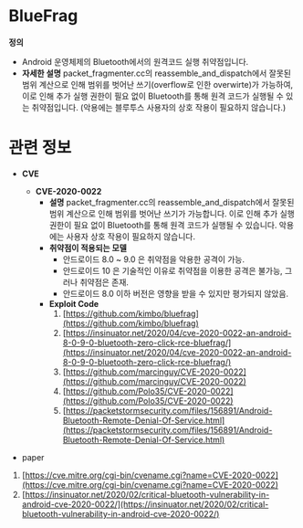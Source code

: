 # BlueFrag

**정의**

- Android 운영체제의 Bluetooth에서의 원격코드 실행 취약점입니다.
- **자세한 설명**
packet_fragmenter.cc의 reassemble_and_dispatch에서 잘못된 범위 계산으로 인해 범위를 벗어난 쓰기(overflow로 인한 overwirte)가 가능하여, 이로 인해 추가 실행 권한이 필요 없이 Bluetooth를 통해 원격 코드가 실행될 수 있는 취약점입니다. (악용에는 블루투스 사용자의 상호 작용이 필요하지 않습니다.)

# 관련 정보

- **CVE**
    - **CVE-2020-0022**
        - **설명**
        packet_fragmenter.cc의 reassemble_and_dispatch에서 잘못된 범위 계산으로 인해 범위를 벗어난 쓰기가 가능합니다. 이로 인해 추가 실행 권한이 필요 없이 Bluetooth를 통해 원격 코드가 실행될 수 있습니다. 악용에는 사용자 상호 작용이 필요하지 않습니다.
        - **취약점이 적용되는 모델**
            - 안드로이드 8.0 ~ 9.0 은 취약점을 악용한 공격이 가능.
            - 안드로이드 10 은 기술적인 이유로 취약점을 이용한 공격은 불가능, 그러나 취약점은 존재.
            - 안드로이드 8.0 이하 버전은 영향을 받을 수 있지만 평가되지 않았음.
        - **Exploit Code**
            1. [https://github.com/kimbo/bluefrag](https://github.com/kimbo/bluefrag) 
            2. [https://insinuator.net/2020/04/cve-2020-0022-an-android-8-0-9-0-bluetooth-zero-click-rce-bluefrag/](https://insinuator.net/2020/04/cve-2020-0022-an-android-8-0-9-0-bluetooth-zero-click-rce-bluefrag/) 
            3. [https://github.com/marcinguy/CVE-2020-0022](https://github.com/marcinguy/CVE-2020-0022)
            4. [https://github.com/Polo35/CVE-2020-0022](https://github.com/Polo35/CVE-2020-0022) 
            5. [https://packetstormsecurity.com/files/156891/Android-Bluetooth-Remote-Denial-Of-Service.html](https://packetstormsecurity.com/files/156891/Android-Bluetooth-Remote-Denial-Of-Service.html)

- paper
1. [https://cve.mitre.org/cgi-bin/cvename.cgi?name=CVE-2020-0022](https://cve.mitre.org/cgi-bin/cvename.cgi?name=CVE-2020-0022)
2. [https://insinuator.net/2020/02/critical-bluetooth-vulnerability-in-android-cve-2020-0022/](https://insinuator.net/2020/02/critical-bluetooth-vulnerability-in-android-cve-2020-0022/)
